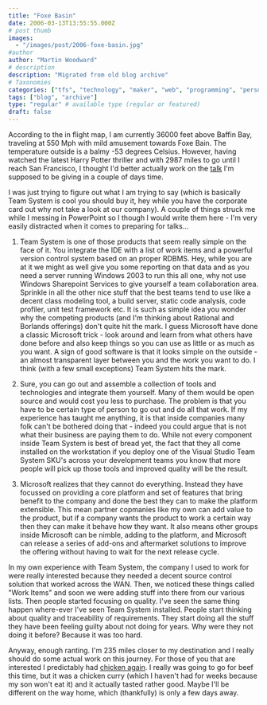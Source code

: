 ```yaml
---
title: "Foxe Basin"
date: 2006-03-13T13:55:55.000Z
# post thumb
images:
  - "/images/post/2006-foxe-basin.jpg"
#author
author: "Martin Woodward"
# description
description: "Migrated from old blog archive"
# Taxonomies
categories: ["tfs", "technology", "maker", "web", "programming", "personal"]
tags: ["blog", "archive"]
type: "regular" # available type (regular or featured)
draft: false
---
```


According to the in flight map, I am currently 36000 feet above Baffin Bay, traveling at 550 Mph with mild amusement towards Foxe Bain. The temperature outside is a balmy -53 degrees Celsius. However, having watched the latest Harry Potter thriller and with 2987 miles to go until I reach San Francisco, I thought I'd better actually work on the [talk](http://www.woodwardweb.com/vsts/000193.html) I'm supposed to be giving in a couple of days time.

I was just trying to figure out what I am trying to say (which is basically Team System is cool you should buy it, hey while you have the corporate card out why not take a look at our company). A couple of things struck me while I messing in PowerPoint so I though I would write them here - I'm very easily distracted when it comes to preparing for talks...

1.  Team System is one of those products that seem really simple on the face of it. You integrate the IDE with a list of work items and a powerful version control system based on an proper RDBMS. Hey, while you are at it we might as well give you some reporting on that data and as you need a server running Windows 2003 to run this all one, why not use Windows Sharepoint Services to give yourself a team collaboration area. Sprinkle in all the other nice stuff that the best teams tend to use like a decent class modeling tool, a build server, static code analysis, code profiler, unit test framework etc. It is such as simple idea you wonder why the competing products (and I'm thinking about Rational and Borlands offerings) don't quite hit the mark. I guess Microsoft have done a classic Microsoft trick - look around and learn from what others have done before and also keep things so you can use as little or as much as you want. A sign of good software is that it looks simple on the outside - an almost transparent layer between you and the work you want to do. I think (with a few small exceptions) Team System hits the mark.

2.  Sure, you can go out and assemble a collection of tools and technologies and integrate them yourself. Many of them would be open source and would cost you less to purchase. The problem is that you have to be certain type of person to go out and do all that work. If my experience has taught me anything, it is that inside companies many folk can't be bothered doing that - indeed you could argue that is not what their business are paying them to do. While not every component inside Team System is best of bread yet, the fact that they all come installed on the workstation if you deploy one of the Visual Studio Team System SKU's across your development teams you know that more people will pick up those tools and improved quality will be the result.

3.  Microsoft realizes that they cannot do everything. Instead they have focussed on providing a core platform and set of features that bring benefit to the company and done the best they can to make the platform extensible. This mean partner copmanies like my own can add value to the product, but if a company wants the product to work a certain way then they can make it behave how they want. It also means other groups inside Microsoft can be nimble, adding to the platform, and Microsoft can release a series of add-ons and aftermarket solutions to improve the offering without having to wait for the next release cycle.

In my own experience with Team System, the company I used to work for were really interested because they needed a decent source control solution that worked across the WAN. Then, we noticed these things called "Work Items" and soon we were adding stuff into there from our various lists. Then people started focusing on quality. I've seen the same thing happen where-ever I've seen Team System installed. People start thinking about quality and traceability of requirements. They start doing all the stuff they have been feeling guilty about not doing for years. Why were they not doing it before? Because it was too hard.

Anyway, enough ranting. I'm 235 miles closer to my destination and I really should do some actual work on this journey. For those of you that are interested I predictably had [chicken again](http://www.woodwardweb.com/personal/000171.html). I really was going to go for beef this time, but it was a chicken curry (which I haven't had for weeks because my son won't eat it) and it actually tasted rather good. Maybe I'll be different on the way home, which (thankfully) is only a few days away.

